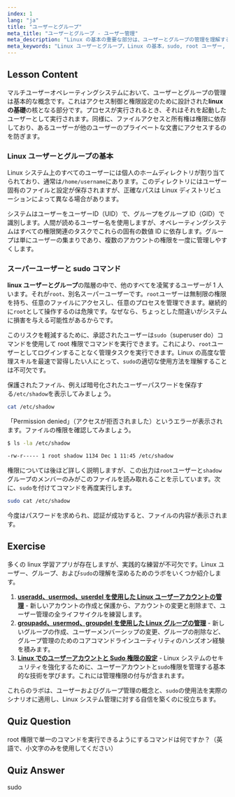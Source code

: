 ```yaml
---
index: 1
lang: "ja"
title: "ユーザーとグループ"
meta_title: "ユーザーとグループ - ユーザー管理"
meta_description: "Linux の基本の重要な部分は、ユーザーとグループの管理を理解することです。このガイドでは、Linux のユーザーとグループ、root スーパーユーザー、および sudo コマンドを使用した権限昇格について説明します。初心者向けの最高の Linux チュートリアルレッスンの 1 つです。"
meta_keywords: "Linux ユーザーとグループ，Linux の基本，sudo, root ユーザー, UID, GID, ユーザー管理，最高の Linux チュートリアル，Linux 上級への最短ルート"
---
```


## Lesson Content

マルチユーザーオペレーティングシステムにおいて、ユーザーとグループの管理は基本的な概念です。これはアクセス制御と権限設定のために設計された**linux の基礎**の核となる部分です。プロセスが実行されるとき、それはそれを起動したユーザーとして実行されます。同様に、ファイルアクセスと所有権は権限に依存しており、あるユーザーが他のユーザーのプライベートな文書にアクセスするのを防ぎます。

### Linux ユーザーとグループの基本

Linux システム上のすべてのユーザーには個人のホームディレクトリが割り当てられており、通常は`/home/username`にあります。このディレクトリにはユーザー固有のファイルと設定が保存されますが、正確なパスは Linux ディストリビューションによって異なる場合があります。

システムはユーザーをユーザーID（UID）で、グループをグループ ID（GID）で識別します。人間が読めるユーザー名を使用しますが、オペレーティングシステムはすべての権限関連のタスクでこれらの固有の数値 ID に依存します。グループは単にユーザーの集まりであり、複数のアカウントの権限を一度に管理しやすくします。

### スーパーユーザーと sudo コマンド

**linux ユーザーとグループ**の階層の中で、他のすべてを凌駕するユーザーが 1 人います。それが`root`、別名スーパーユーザーです。`root`ユーザーは無制限の権限を持ち、任意のファイルにアクセスし、任意のプロセスを管理できます。継続的に`root`として操作するのは危険です。なぜなら、ちょっとした間違いがシステムに損害を与える可能性があるからです。

このリスクを軽減するために、承認されたユーザーは`sudo`（superuser do）コマンドを使用して root 権限でコマンドを実行できます。これにより、`root`ユーザーとしてログインすることなく管理タスクを実行できます。Linux の高度な管理スキルを最速で習得したい人にとって、`sudo`の適切な使用方法を理解することは不可欠です。

保護されたファイル、例えば暗号化されたユーザーパスワードを保存する`/etc/shadow`を表示してみましょう。

```bash
cat /etc/shadow
```

「Permission denied」（アクセスが拒否されました）というエラーが表示されます。ファイルの権限を確認してみましょう。

```bash
$ ls -la /etc/shadow

-rw-r----- 1 root shadow 1134 Dec 1 11:45 /etc/shadow
```

権限については後ほど詳しく説明しますが、この出力は`root`ユーザーと`shadow`グループのメンバーのみがこのファイルを読み取れることを示しています。次に、`sudo`を付けてコマンドを再度実行します。

```bash
sudo cat /etc/shadow
```

今度はパスワードを求められ、認証が成功すると、ファイルの内容が表示されます。

## Exercise

多くの linux 学習アプリが存在しますが、実践的な練習が不可欠です。Linux ユーザー、グループ、および`sudo`の理解を深めるためのラボをいくつか紹介します。

1. **[useradd、usermod、userdel を使用した Linux ユーザーアカウントの管理](https://labex.io/ja/labs/comptia-manage-linux-user-accounts-with-useradd-usermod-and-userdel-590837)** - 新しいアカウントの作成と保護から、アカウントの変更と削除まで、ユーザー管理の全ライフサイクルを練習します。
2. **[groupadd、usermod、groupdel を使用した Linux グループの管理](https://labex.io/ja/labs/comptia-manage-linux-groups-with-groupadd-usermod-and-groupdel-590836)** - 新しいグループの作成、ユーザーメンバーシップの変更、グループの削除など、グループ管理のためのコアコマンドラインユーティリティのハンズオン経験を積みます。
3. **[Linux でのユーザーアカウントと Sudo 権限の設定](https://labex.io/ja/labs/comptia-configure-user-accounts-and-sudo-privileges-in-linux-590856)** - Linux システムのセキュリティを強化するために、ユーザーアカウントと`sudo`権限を管理する基本的な技術を学びます。これには管理権限の付与が含まれます。

これらのラボは、ユーザーおよびグループ管理の概念と、`sudo`の使用法を実際のシナリオに適用し、Linux システム管理に対する自信を築くのに役立ちます。

## Quiz Question

root 権限で単一のコマンドを実行できるようにするコマンドは何ですか？（英語で、小文字のみを使用してください）

## Quiz Answer

sudo
